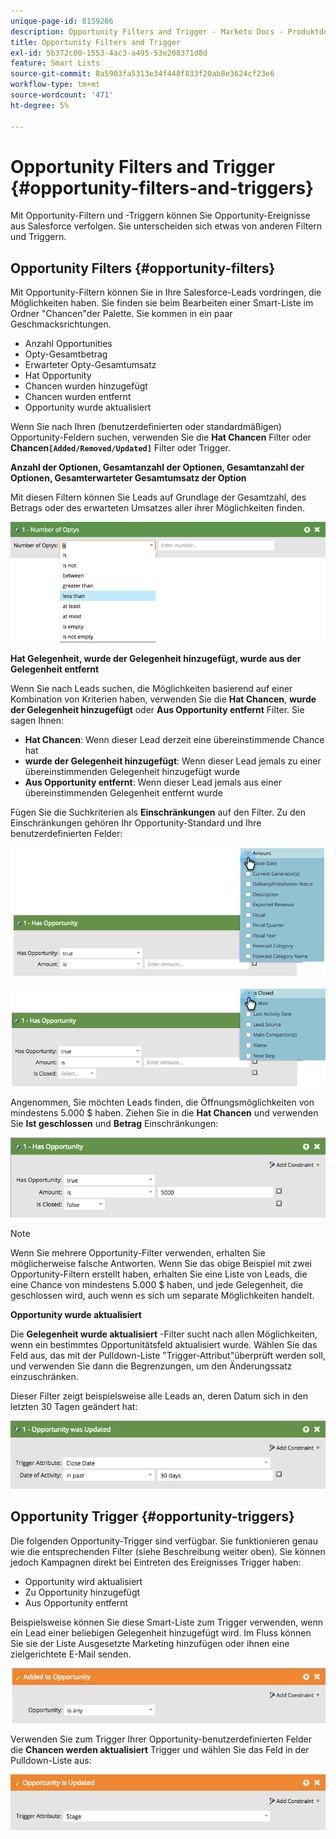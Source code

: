 ```yaml
---
unique-page-id: 8159286
description: Opportunity Filters and Trigger - Marketo Docs - Produktdokumentation
title: Opportunity Filters and Trigger
exl-id: 5b372c00-1553-4ac3-a495-53e208371d8d
feature: Smart Lists
source-git-commit: 8a5903fa5313e34f448f833f20ab8e3624cf23e6
workflow-type: tm+mt
source-wordcount: '471'
ht-degree: 5%

---
```


# Opportunity Filters and Trigger {#opportunity-filters-and-triggers}

Mit Opportunity-Filtern und -Triggern können Sie Opportunity-Ereignisse aus Salesforce verfolgen. Sie unterscheiden sich etwas von anderen Filtern und Triggern.

## Opportunity Filters {#opportunity-filters}

Mit Opportunity-Filtern können Sie in Ihre Salesforce-Leads vordringen, die Möglichkeiten haben. Sie finden sie beim Bearbeiten einer Smart-Liste im Ordner &quot;Chancen&quot;der Palette. Sie kommen in ein paar Geschmacksrichtungen.

* Anzahl Opportunities
* Opty-Gesamtbetrag
* Erwarteter Opty-Gesamtumsatz
* Hat Opportunity
* Chancen wurden hinzugefügt
* Chancen wurden entfernt
* Opportunity wurde aktualisiert

Wenn Sie nach Ihren (benutzerdefinierten oder standardmäßigen) Opportunity-Feldern suchen, verwenden Sie die **Hat Chancen** Filter oder **Chancen`[Added/Removed/Updated]`** Filter oder Trigger.

**Anzahl der Optionen, Gesamtanzahl der Optionen, Gesamtanzahl der Optionen, Gesamterwarteter Gesamtumsatz der Option**

Mit diesen Filtern können Sie Leads auf Grundlage der Gesamtzahl, des Betrags oder des erwarteten Umsatzes aller ihrer Möglichkeiten finden.

![](assets/image2015-6-11-12-3a29-3a34.png)

**Hat Gelegenheit, wurde der Gelegenheit hinzugefügt, wurde aus der Gelegenheit entfernt**

Wenn Sie nach Leads suchen, die Möglichkeiten basierend auf einer Kombination von Kriterien haben, verwenden Sie die **Hat Chancen**, **wurde der Gelegenheit hinzugefügt** oder **Aus Opportunity entfernt** Filter. Sie sagen Ihnen:

* **Hat Chancen**: Wenn dieser Lead derzeit eine übereinstimmende Chance hat
* **wurde der Gelegenheit hinzugefügt**: Wenn dieser Lead jemals zu einer übereinstimmenden Gelegenheit hinzugefügt wurde
* **Aus Opportunity entfernt**: Wenn dieser Lead jemals aus einer übereinstimmenden Gelegenheit entfernt wurde

Fügen Sie die Suchkriterien als **Einschränkungen** auf den Filter. Zu den Einschränkungen gehören Ihr Opportunity-Standard und Ihre benutzerdefinierten Felder:

![](assets/image2015-6-11-12-3a31-3a0.png)

![](assets/image2015-6-11-12-3a31-3a46.png)

Angenommen, Sie möchten Leads finden, die Öffnungsmöglichkeiten von mindestens 5.000 $ haben. Ziehen Sie in die **Hat Chancen** und verwenden Sie **Ist geschlossen** und **Betrag** Einschränkungen:

![](assets/image2015-6-11-12-3a32-3a0.png)

>[!NOTE]
>
>Wenn Sie mehrere Opportunity-Filter verwenden, erhalten Sie möglicherweise falsche Antworten. Wenn Sie das obige Beispiel mit zwei Opportunity-Filtern erstellt haben, erhalten Sie eine Liste von Leads, die eine Chance von mindestens 5.000 $ haben, und jede Gelegenheit, die geschlossen wird, auch wenn es sich um separate Möglichkeiten handelt.

**Opportunity wurde aktualisiert**

Die **Gelegenheit wurde aktualisiert** -Filter sucht nach allen Möglichkeiten, wenn ein bestimmtes Opportunitätsfeld aktualisiert wurde. Wählen Sie das Feld aus, das mit der Pulldown-Liste &quot;Trigger-Attribut&quot;überprüft werden soll, und verwenden Sie dann die Begrenzungen, um den Änderungssatz einzuschränken.

Dieser Filter zeigt beispielsweise alle Leads an, deren Datum sich in den letzten 30 Tagen geändert hat:

![](assets/image2015-6-11-12-3a33-3a7.png)

## Opportunity Trigger {#opportunity-triggers}

Die folgenden Opportunity-Trigger sind verfügbar. Sie funktionieren genau wie die entsprechenden Filter (siehe Beschreibung weiter oben). Sie können jedoch Kampagnen direkt bei Eintreten des Ereignisses Trigger haben:

* Opportunity wird aktualisiert
* Zu Opportunity hinzugefügt
* Aus Opportunity entfernt

Beispielsweise können Sie diese Smart-Liste zum Trigger verwenden, wenn ein Lead einer beliebigen Gelegenheit hinzugefügt wird. Im Fluss können Sie sie der Liste Ausgesetzte Marketing hinzufügen oder ihnen eine zielgerichtete E-Mail senden.

![](assets/image2015-6-11-12-3a33-3a48.png)

Verwenden Sie zum Trigger Ihrer Opportunity-benutzerdefinierten Felder die **Chancen werden aktualisiert** Trigger und wählen Sie das Feld in der Pulldown-Liste aus:

![](assets/image2015-6-11-12-3a33-3a34.png)
